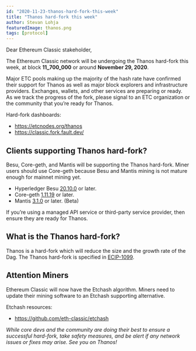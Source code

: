 ```yaml
---
id: "2020-11-23-thanos-hard-fork-this-week"
title: "Thanos hard-fork this week"
author: Stevan Lohja
featuredImage: thanos.png
tags: [protocol]
---
```


Dear Ethereum Classic stakeholder,

The Ethereum Classic network will be undergoing the Thanos hard-fork this week, at block **11_700_000** or around **November 29, 2020**. 

Major ETC pools making up the majority of the hash rate have confirmed their support for Thanos as well as major block explorers and infrastructure providers. Exchanges, wallets, and other services are preparing or ready. As we track the progress of the fork, please signal to an ETC organization or the community that you’re ready for Thanos.

Hard-fork dashboards: 
- https://etcnodes.org/thanos
- https://classic.fork.fault.dev/ 

## Clients supporting Thanos hard-fork?

Besu, Core-geth, and Mantis will be supporting the Thanos hard-fork. Miner users should use Core-geth because Besu and Mantis mining is not mature enough for mainnet mining yet.

- Hyperledger Besu [20.10.0](https://github.com/hyperledger/besu/releases) or later.
- Core-geth [1.11.19](https://github.com/etclabscore/core-geth/releases) or later.
- Mantis [3.1.0](https://github.com/input-output-hk/mantis/releases) or later. (Beta)

If you’re using a managed API service or third-party service provider, then ensure they are ready for Thanos. 

## What is the Thanos hard-fork?

Thanos is a hard-fork which will reduce the size and the growth rate of the Dag. The Thanos hard-fork is specified in [ECIP-1099](https://ecips.ethereumclassic.org/ECIPs/ecip-1049).

## Attention Miners

Ethereum Classic will now have the Etchash algorithm. Miners need to update their mining software to an Etchash supporting alternative.

Etchash resources: 
- https://github.com/eth-classic/etchash 

*While core devs and the community are doing their best to ensure a successful hard-fork, take safety measures, and be alert if any network issues or fixes may arise. See you on Thanos!*